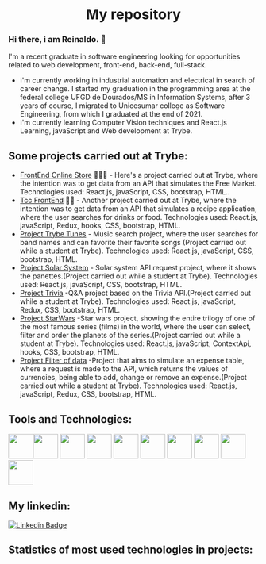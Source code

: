### <h1 align="center">My repository</h1>


### Hi there, i am Reinaldo. 👋
I'm a recent graduate in software engineering looking for opportunities related to web development, front-end, back-end, full-stack.
-  I'm currently working in industrial automation and electrical in search of career change. I started my graduation in the programming area at the federal college UFGD de Dourados/MS in Information Systems, after 3 years of course, I migrated to Unicesumar college as Software Engineering, from which I graduated at the end of 2021.
-  I'm currently learning Computer Vision techniques and React.js Learning, javaScript and Web development at Trybe.

## Some projects carried out at Trybe:

- [FrontEnd Online Store](https://jade-trifle-9cc2b8.netlify.app/) 👨🏼‍🏫 - Here's a project carried out at Trybe, where the intention was to get data from an API that simulates the Free Market. Technologies used: React.js, javaScript, CSS, bootstrap, HTML..
- [Tcc FrontEnd](https://effortless-jelly-2a6292.netlify.app/) ✍🏼 - Another project carried out at Trybe, where the intention was to get data from an API that simulates a recipe application, where the user searches for drinks or food. Technologies used: React.js, javaScript, Redux, hooks, CSS, bootstrap, HTML.
- [Project Trybe Tunes](https://trybe-tunes.web.app/)  - Music search project, where the user searches for band names and can favorite their favorite songs (Project carried out while a student at Trybe). Technologies used: React.js, javaScript, CSS, bootstrap, HTML.
- [Project Solar System](https://helpful-duckanoo-fa7037.netlify.app/)  - Solar system API request project, where it shows the panettes.(Project carried out while a student at Trybe). Technologies used: React.js, javaScript, CSS, bootstrap, HTML.
- [Project Trivia](https://benevolent-liger-a7fc49.netlify.app/)  -Q&A project based on the Trivia API.(Project carried out while a student at Trybe). Technologies used: React.js, javaScript, Redux, CSS, bootstrap, HTML.
- [Project StarWars](https://prismatic-conkies-e5b11a.netlify.app/)  -Star wars project, showing the entire trilogy of one of the most famous series (films) in the world, where the user can select, filter and order the planets of the series.(Project carried out while a student at Trybe). Technologies used: React.js, javaScript, ContextApi, hooks, CSS, bootstrap, HTML.
- [Project Filter of data](https://wallet-react-28af6.web.app/)  -Project that aims to simulate an expense table, where a request is made to the API, which returns the values ​​of currencies, being able to add, change or remove an expense.(Project carried out while a student at Trybe). Technologies used: React.js, javaScript, Redux, CSS, bootstrap, HTML.

## Tools and Technologies:

<img src="https://cdn.jsdelivr.net/gh/devicons/devicon/icons/react/react-original.svg" width="50" height="50"/><img src="https://cdn.jsdelivr.net/gh/devicons/devicon/icons/javascript/javascript-original.svg" width="50" height="50"/>
<img src="https://cdn.jsdelivr.net/gh/devicons/devicon/icons/redux/redux-original.svg" width="50" height="50"/>
<img src="https://cdn.jsdelivr.net/gh/devicons/devicon/icons/mysql/mysql-original.svg" width="50" height="50"/>
<img src="https://cdn.jsdelivr.net/gh/devicons/devicon/icons/git/git-original.svg" width="50" height="50"/>
<img src="https://cdn.jsdelivr.net/gh/devicons/devicon/icons/html5/html5-original.svg" width="50" height="50"/>
<img src="https://cdn.jsdelivr.net/gh/devicons/devicon/icons/bootstrap/bootstrap-original.svg" width="50" height="50"/>
<img src="https://cdn.jsdelivr.net/gh/devicons/devicon/icons/python/python-original.svg" width="50" height="50"/>
<img src="https://cdn.jsdelivr.net/gh/devicons/devicon/icons/c/c-original.svg" width="50" height="50"/>
<img src="https://cdn.jsdelivr.net/gh/devicons/devicon/icons/docker/docker-original.svg" width="50" height="50"/>
## My linkedin:

[![Linkedin Badge](https://img.shields.io/badge/-LinkedIn-blue?style=flat-square&logo=Linkedin&logoColor=white&link=https://www.linkedin.com/in/reinaldo-pereira-9222a27a/)](https://www.linkedin.com/in/reinaldo-pereira-9222a27a/)
## Statistics of most used technologies in projects:

 
 
 
 


